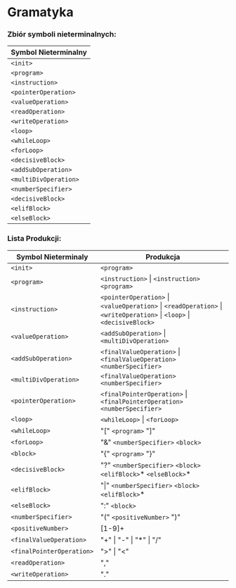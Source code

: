 # Gramatyka

### Zbiór symboli nieterminalnych:

| Symbol Nieterminalny |
| --- |
| `<init>` |
| `<program>` |
| `<instruction>` |
| `<pointerOperation>` |
| `<valueOperation>` |
| `<readOperation>` |
| `<writeOperation>` |
| `<loop>` | 
| `<whileLoop>` |
| `<forLoop>` |
| `<decisiveBlock>` |
| `<addSubOperation>` |
| `<multiDivOperation>` |
| `<numberSpecifier>` |
| `<decisiveBlock>` |
| `<elifBlock>` |
| `<elseBlock>` |






### Lista Produkcji:
| Symbol Nieterminaly | Produkcja |
| --- | --- |
| `<init>` | `<program>` |
| `<program>` | `<instruction>` \| `<instruction>` `<program>` |
| `<instruction>` | `<pointerOperation>`  \| `<valueOperation>`  \| `<readOperation>`  \| `<writeOperation>`  \| `<loop>` \| `<decisiveBlock>` | 
| `<valueOperation>` | `<addSubOperation>` \| `<multiDivOperation>` |
| `<addSubOperation>` | `<finalValueOperation>` \| `<finalValueOperation>` `<numberSpecifier>` |
| `<multiDivOperation>` | `<finalValueOperation>` `<numberSpecifier>` |
| `<pointerOperation>` | `<finalPointerOperation>` \| `<finalPointerOperation> ` `<numberSpecifier>`|
| `<loop>` | `<whileLoop>` \| `<forLoop>` |
| `<whileLoop>` | "[" `<program>` "]" |
| `<forLoop>` | "&" `<numberSpecifier>` `<block>` |
| `<block>` | "{" `<program>` "}" | 
| `<decisiveBlock>` | "?" `<numberSpecifier>` `<block>` `<elifBlock>`* `<elseBlock>`* |
| `<elifBlock>` | "\|" `<numberSpecifier>` `<block>` `<elifBlock>`* |
| `<elseBlock>` | ":" `<block>` |
| `<numberSpecifier>` | "(" `<positiveNumber>` ")" |
| `<positiveNumber>` | \[1-9\]+ |
| `<finalValueOperation>` | "+" \| "-" \| "\*" \| "/" |
| `<finalPointerOperation>` | ">"  \| "<" |
| `<readOperation>` | "," |
| `<writeOperation>` | "." |
